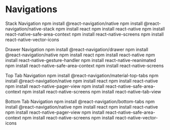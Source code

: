 # Navigations
Stack Navigation
npm install @react-navigation/native
npm install @react-navigation/native-stack
npm install react
npm install react-native
npm install react-native-safe-area-context
npm install react-native-screens
npm install react-native-vector-icons

Drawer Navigation
npm install @react-navigation/drawer
npm install @react-navigation/native
npm install react
npm install react-native
npm install react-native-gesture-handler
npm install react-native-reanimated
npm install react-native-safe-area-context
npm install react-native-screens

Top Tab Navigation
npm install @react-navigation/material-top-tabs
npm install @react-navigation/native
npm install react
npm install react-native
npm install react-native-pager-view
npm install react-native-safe-area-context
npm install react-native-screens
npm install react-native-tab-view

Bottom Tab Navigation
npm install @react-navigation/bottom-tabs
npm install @react-navigation/native
npm install react
npm install react-native
npm install react-native-pager-view
npm install react-native-safe-area-context
npm install react-native-screens
npm install react-native-vector-icons



